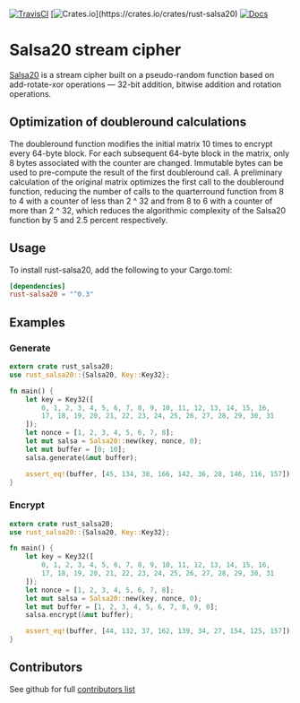 [![TravisCI](https://api.travis-ci.org/bugagashenkj/rust-salsa20.svg?branch=master)](https://travis-ci.org/bugagashenkj/rust-salsa20)
[![Crates.io](https://img.shields.io/crates/v/rust-salsa20.svg?)](https://crates.io/crates/rust-salsa20)
[![Docs](https://docs.rs/rust-salsa20/badge.svg)](https://docs.rs/rust-salsa20)

# Salsa20 stream cipher

[Salsa20](https://cr.yp.to/snuffle/spec.pdf) is a stream cipher built on a pseudo-random function based on add-rotate-xor operations — 32-bit addition, bitwise addition and rotation operations.

## Optimization of doubleround calculations

The doubleround function modifies the initial matrix 10 times to encrypt every 64-byte block. For each subsequent 64-byte block in the matrix, only 8 bytes associated with the counter are changed. Immutable bytes can be used to pre-compute the result of the first doubleround call. A preliminary calculation of the original matrix optimizes the first call to the doubleround function, reducing the number of calls to the quarterround function from 8 to 4 with a counter of less than 2 ^ 32 and from 8 to 6 with a counter of more than 2 ^ 32, which reduces the algorithmic complexity of the Salsa20 function by 5 and 2.5 percent respectively.

## Usage

To install rust-salsa20, add the following to your Cargo.toml:

```toml
[dependencies]
rust-salsa20 = "^0.3"
```

## Examples

### Generate
```rust
extern crate rust_salsa20;
use rust_salsa20::{Salsa20, Key::Key32};

fn main() {
    let key = Key32([
        0, 1, 2, 3, 4, 5, 6, 7, 8, 9, 10, 11, 12, 13, 14, 15, 16,
        17, 18, 19, 20, 21, 22, 23, 24, 25, 26, 27, 28, 29, 30, 31
    ]);
    let nonce = [1, 2, 3, 4, 5, 6, 7, 8];
    let mut salsa = Salsa20::new(key, nonce, 0);
    let mut buffer = [0; 10];
    salsa.generate(&mut buffer);

    assert_eq!(buffer, [45, 134, 38, 166, 142, 36, 28, 146, 116, 157]);
}
```

### Encrypt
```rust
extern crate rust_salsa20;
use rust_salsa20::{Salsa20, Key::Key32};

fn main() {
    let key = Key32([
        0, 1, 2, 3, 4, 5, 6, 7, 8, 9, 10, 11, 12, 13, 14, 15, 16,
        17, 18, 19, 20, 21, 22, 23, 24, 25, 26, 27, 28, 29, 30, 31
    ]);
    let nonce = [1, 2, 3, 4, 5, 6, 7, 8];
    let mut salsa = Salsa20::new(key, nonce, 0);
    let mut buffer = [1, 2, 3, 4, 5, 6, 7, 8, 9, 0];
    salsa.encrypt(&mut buffer);

    assert_eq!(buffer, [44, 132, 37, 162, 139, 34, 27, 154, 125, 157]);
}
```
## Contributors

See github for full [contributors list](https://github.com/bugagashenkj/rust-salsa20/graphs/contributors)

